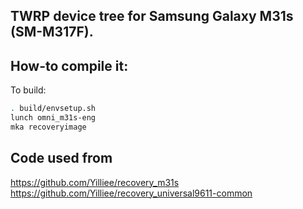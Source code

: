 ## TWRP device tree for Samsung Galaxy M31s (SM-M317F).

## How-to compile it:

To build:

```sh
. build/envsetup.sh
lunch omni_m31s-eng
mka recoveryimage
```

## Code used from
https://github.com/Yilliee/recovery_m31s  
https://github.com/Yilliee/recovery_universal9611-common
